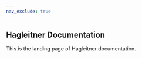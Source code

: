 ```yaml
---
nav_exclude: true
---
```


## Hagleitner Documentation

This is the landing page of Hagleitner documentation.
